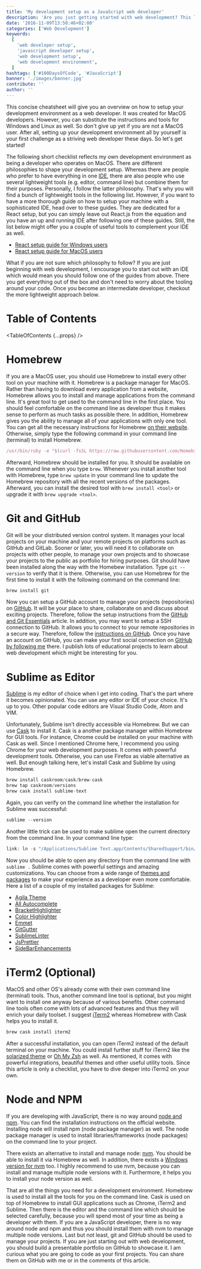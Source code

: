```yaml
---
title: 'My development setup as a JavaScript web developer'
description: 'Are you just getting started with web development? This list of web development tools gives you the perfect head start as being a striving web developer. It walks you through the tools that I am using in my daily life as a freelancer and consultant...'
date: '2016-11-09T13:50:46+02:00'
categories: ['Web Development']
keywords:
  [
    'web developer setup',
    'javascript developer setup',
    'web development setup',
    'web development environment',
  ]
hashtags: ['#100DaysOfCode', '#JavaScript']
banner: './images/banner.jpg'
contribute: ''
author: ''
---
```


<Sponsorship />

This concise cheatsheet will give you an overview on how to setup your development environment as a web developer. It was created for MacOS developers. However, you can substitute the instructions and tools for Windows and Linux as well. So don't give up yet if you are not a MacOS user. After all, setting up your development environment all by yourself is your first challenge as a striving web developer these days. So let's get started!

The following short checklist reflects my own development environment as being a developer who operates on MacOS. There are different philosophies to shape your development setup. Whereas there are people who prefer to have everything in one [IDE](https://en.wikipedia.org/wiki/Integrated_development_environment), there are also people who use several lightweight tools (e.g. editor, command line) but combine them for their purposes. Personally, I follow the latter philosophy. That's why you will find a bunch of lightweight tools in the following list. However, if you want to have a more thorough guide on how to setup your machine with a sophisticated IDE, head over to these guides. They are dedicated for a React setup, but you can simply leave out React.js from the equation and you have an up and running IDE after following one of these guides. Still, the list below might offer you a couple of useful tools to complement your IDE as well.

- [React setup guide for Windows users](/react-js-windows-setup)
- [React setup guide for MacOS users](/react-js-macos-setup)

What if you are not sure which philosophy to follow? If you are just beginning with web development, I encourage you to start out with an IDE which would mean you should follow one of the guides from above. There you get everything out of the box and don't need to worry about the tooling around your code. Once you become an intermediate developer, checkout the more lightweight approach below.

# Table of Contents

<TableOfContents {...props} />

# Homebrew

If you are a MacOS user, you should use Homebrew to install every other tool on your machine with it. Homebrew is a package manager for MacOS. Rather than having to download every application from a website, Homebrew allows you to install and manage applications from the command line. It's great tool to get used to the command line in the first place. You should feel comfortable on the command line as developer thus it makes sense to perform as much tasks as possible there. In addition, Homebrew gives you the ability to manage all of your applications with only one tool. You can get all the necessary instructions for Homebrew [on their website](http://brew.sh/). Otherwise, simply type the following command in your command line (terminal) to install Homebrew.

```javascript
/usr/bin/ruby -e "$(curl -fsSL https://raw.githubusercontent.com/Homebrew/install/master/install)"
```

Afterward, Homebrew should be installed for you. It should be available on the command line when you type `brew`. Whenever you install another tool with Homebrew, type `brew update` in your command line to update the Homebrew repository with all the recent versions of the packages. Afterward, you can install the desired tool with `brew install <tool>` or upgrade it with `brew upgrade <tool>`.

# Git and GitHub

Git will be your distributed version control system. It manages your local projects on your machine and your remote projects on platforms such as GitHub and GitLab. Sooner or later, you will need it to collaborate on projects with other people, to manage your own projects and to showcase your projects to the public as portfolio for hiring purposes. Git should have been installed along the way with the Homebew installation. Type `git --version` to verify that it is there. Otherwise, you can use Homebrew for the first time to install it with the following command on the command line:

```javascript
brew install git
```

Now you can setup a GitHub account to manage your projects (repositories) on [GitHub](https://github.com/). It will be your place to share, collaborate on and discuss about exciting projects. Therefore, follow the setup instructions from the [GitHub and Git Essentials](/git-essential-commands/) article. In addition, you may want to setup a SSH connection to GitHub. It allows you to connect to your remote repositories in a secure way. Therefore, follow the [instructions on GitHub](https://help.github.com/articles/generating-an-ssh-key/). Once you have an account on GitHub, you can make your first social connection on [GitHub by following me](https://github.com/rwieruch) there. I publish lots of educational projects to learn about web development which might be interesting for you.

# Sublime as Editor

[Sublime](https://www.sublimetext.com/) is my editor of choice when I get into coding. That's the part where it becomes opinionated. You can use any editor or IDE of your choice. It's up to you. Other popular code editors are Visual Studio Code, Atom and VIM.

Unfortunately, Sublime isn't directly accessible via Homebrew. But we can use [Cask](https://caskroom.github.io/) to install it. Cask is a another package manager within Homebrew for GUI tools. For instance, Chrome could be installed on your machine with Cask as well. Since I mentioned Chrome here, I recommend you using Chrome for your web development purposes. It comes with powerful development tools. Otherwise, you can use Firefox as viable alternative as well. But enough talking here, let's install Cask and Sublime by using Homebrew.

```javascript
brew install caskroom/cask/brew-cask
brew tap caskroom/versions
brew cask install sublime-text
```

Again, you can verify on the command line whether the installation for Sublime was successful:

```javascript
sublime --version
```

Another little trick can be used to make sublime open the current directory from the command line. In your command line type:

```javascript
link: ln -s "/Applications/Sublime Text.app/Contents/SharedSupport/bin/subl" /usr/local/bin/sublime
```

Now you should be able to open any directory from the command line with `sublime .` Sublime comes with powerful settings and amazing customizations. You can choose from a wide range of [themes and packages](https://packagecontrol.io/browse/popular) to make your experience as a developer even more comfortable. Here a list of a couple of my installed packages for Sublime:

- [Agila Theme](https://packagecontrol.io/packages/Agila%20Theme)
- [All Autocomplete](https://packagecontrol.io/packages/All%20Autocomplete)
- [BracketHighlighter](https://packagecontrol.io/packages/BracketHighlighter)
- [Color Highlighter](https://packagecontrol.io/packages/Color%20Highlighter)
- [Emmet](https://packagecontrol.io/packages/Emmet)
- [GitGutter](https://packagecontrol.io/packages/GitGutter)
- [SublimeLinter](https://packagecontrol.io/packages/SublimeLinter)
- [JsPrettier](https://packagecontrol.io/packages/JsPrettier)
- [SideBarEnhancements](https://packagecontrol.io/packages/SideBarEnhancements)

# iTerm2 (Optional)

MacOS and other OS's already come with their own command line (terminal) tools. Thus, another command line tool is optional, but you might want to install one anyway because of various benefits. Other command line tools often come with lots of advanced features and thus they will enrich your daily toolset. I suggest [iTerm2](https://www.iterm2.com/) whereas Homebrew with Cask helps you to install it.

```javascript
brew cask install iterm2
```

After a successful installation, you can open iTerm2 instead of the default terminal on your machine. You could install further stuff for iTerm2 like the [solarized theme](http://ethanschoonover.com/solarized) or [Oh My Zsh](https://github.com/robbyrussell/oh-my-zsh/wiki/Cheatsheet) as well. As mentioned, it comes with powerful integrations, beautiful themes and other useful utility tools. Since this article is only a checklist, you have to dive deeper into iTerm2 on your own.

# Node and NPM

If you are developing with JavaScript, there is no way around [node and npm](https://nodejs.org/en/). You can find the installation instructions on the official website. Installing node will install npm (node package manager) as well. The node package manager is used to install libraries/frameworks (node packages) on the command line to your project.

There exists an alternative to install and manage node: [nvm](https://github.com/creationix/nvm). You should be able to install it via Homebrew as well. In addition, there exists a [Windows version for nvm](https://github.com/coreybutler/nvm-windows) too. I highly recommend to use nvm, because you can install and manage multiple node versions with it. Furthermore, it helps you to install your node version as well.

<Divider />

That are all the things you need for a development environment. Homebrew is used to install all the tools for you on the command line. Cask is used on top of Homebrew to install GUI applications such as Chrome, iTerm2 and Sublime. Then there is the editor and the command line which should be selected carefully, because you will spend most of your time as being a developer with them. If you are a JavaScript developer, there is no way around node and npm and thus you should install them with nvm to manage multiple node versions. Last but not least, git and GitHub should be used to manage your projects. If you are just starting out with web development, you should build a presentable portfolio on GitHub to showcase it. I am curious what you are going to code as your first projects. You can share them on GitHub with me or in the comments of this article.
